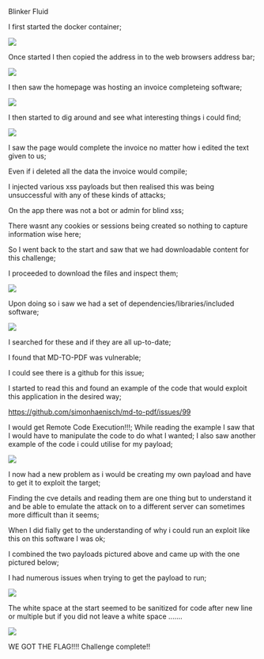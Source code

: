 Blinker Fluid

I first started the docker container;

<img src= "./blinker fluid start.png">

Once started I then copied the address in to the web browsers address bar;

<img src= "./blinker fluid home.png">

I then saw the homepage was hosting an invoice completeing software;

<img src= "./blinker fluid invoice.png">

I then started to dig around and see what interesting things i could find;

<img src= "./blinker fluid new invoice.png">

I saw the page would complete the invoice no matter how i edited the text given to us;

Even if i deleted all the data the invoice would compile;

I injected various xss payloads but then realised this was being unsuccessful with any of these kinds of attacks;

On the app there was not a bot or admin for blind xss;

There wasnt any cookies or sessions being created so nothing to capture information wise here;

So I went back to the start and saw that we had downloadable content for this challenge;

I proceeded to download the files and inspect them;

<img src= "./blinkers index backend.png">

Upon doing so i saw we had a set of dependencies/libraries/included software;

<img src= "./blinkers package.json backend.png">

I searched for these and if they are all up-to-date;

I found that MD-TO-PDF was vulnerable;

I could see there is a github for this issue;

I started to read this and found an example of the code that would exploit this application in the desired way;

https://github.com/simonhaenisch/md-to-pdf/issues/99

I would get Remote Code Execution!!!;
While reading the example I saw that I would have to manipulate the code to do what I wanted;
I also saw another example of the code i could utilise for my payload;

<img src= "./github code.png">

I now had a new problem as i would be creating my own payload and have to get it to exploit the target; 

Finding the cve details and reading them are one thing but to understand it and be able to 
emulate the attack on to a different server can sometimes more difficult than it seems;

When I did fially get to the understanding of why i could run an exploit like this on this software I was ok;

I combined the two payloads pictured above and came up with the one pictured below;

I had numerous issues when trying to get the payload to run;

<img src= "./blinker fluid new invoice with payload.png">

The white space at the start seemed to be sanitized for code after new line or multiple but if you did not leave a white space .......


<img src= "./blinker fluid flag.png">

WE GOT THE FLAG!!!! 
Challenge complete!!
